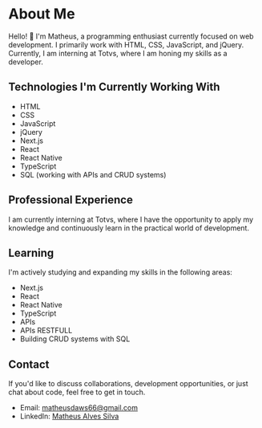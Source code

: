# About Me

Hello! 👋 I'm Matheus, a programming enthusiast currently focused on web development. I primarily work with HTML, CSS, JavaScript, and jQuery. Currently, I am interning at Totvs, where I am honing my skills as a developer.

## Technologies I'm Currently Working With

- HTML
- CSS
- JavaScript
- jQuery
- Next.js
- React
- React Native
- TypeScript
- SQL (working with APIs and CRUD systems)

## Professional Experience

I am currently interning at Totvs, where I have the opportunity to apply my knowledge and continuously learn in the practical world of development.

## Learning

I'm actively studying and expanding my skills in the following areas:

- Next.js
- React
- React Native
- TypeScript
- APIs
- APIs RESTFULL
- Building CRUD systems with SQL

## Contact

If you'd like to discuss collaborations, development opportunities, or just chat about code, feel free to get in touch.

- Email: matheusdaws66@gmail.com
- LinkedIn: [Matheus Alves Silva](https://www.linkedin.com/in/matheusalvessil/)
